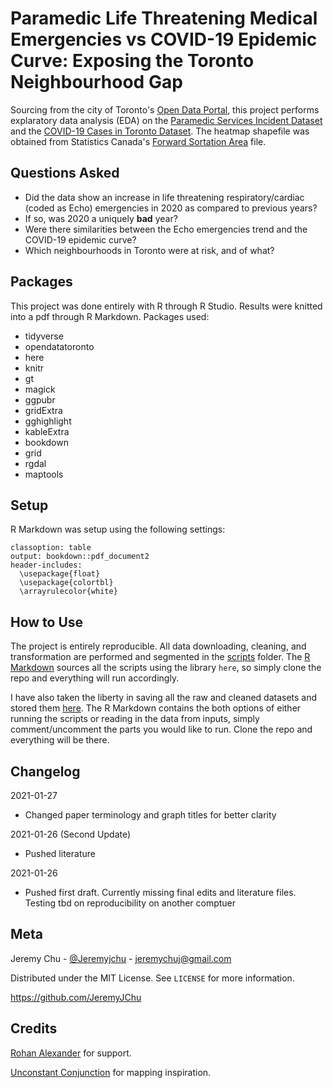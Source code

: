 # Paramedic Life Threatening Medical Emergencies vs COVID-19 Epidemic Curve: Exposing the Toronto Neighbourhood Gap
Sourcing from the city of Toronto's [Open Data Portal](https://open.toronto.ca/), this project performs explaratory data analysis (EDA) on the [Paramedic Services Incident Dataset](https://open.toronto.ca/dataset/paramedic-services-incident-data/) and the [COVID-19 Cases in Toronto Dataset](https://open.toronto.ca/dataset/covid-19-cases-in-toronto/). The heatmap shapefile was obtained from Statistics Canada's [Forward Sortation Area](https://www12.statcan.gc.ca/census-recensement/2011/geo/bound-limit/bound-limit-2016-eng.cfm) file.
## Questions Asked
- Did the data show an increase in life threatening respiratory/cardiac (coded as Echo) emergencies in 2020 as compared to previous years?
- If so, was 2020 a uniquely **bad** year?
- Were there similarities between the Echo emergencies trend and the COVID-19 epidemic curve?
- Which neighbourhoods in Toronto were at risk, and of what?
## Packages
This project was done entirely with R through R Studio. Results were knitted into a pdf through R Markdown. Packages used:
- tidyverse
- opendatatoronto
- here
- knitr
- gt
- magick
- ggpubr
- gridExtra
- gghighlight
- kableExtra
- bookdown
- grid
- rgdal
- maptools
## Setup
R Markdown was setup using the following settings:
```
classoption: table
output: bookdown::pdf_document2
header-includes: 
  \usepackage{float}
  \usepackage{colortbl} 
  \arrayrulecolor{white}
```
## How to Use 
The project is entirely reproducible. All data downloading, cleaning, and transformation are performed and segmented in the [scripts](scripts) folder. The [R Markdown](outputs/paper) sources all the scripts using the library `here`, so simply clone the repo and everything will run accordingly.

I have also taken the liberty in saving all the raw and cleaned datasets and stored them [here](inputs/data). The R Markdown contains the both options of either running the scripts or reading in the data from inputs, simply comment/uncomment the parts you would like to run. Clone the repo and everything will be there. 

## Changelog
2021-01-27
- Changed paper terminology and graph titles for better clarity

2021-01-26 (Second Update)
- Pushed literature

2021-01-26
- Pushed first draft. Currently missing final edits and literature files. Testing tbd on reproducibility on another comptuer 

## Meta
Jeremy Chu - [@Jeremyjchu](https://twitter.com/Jeremyjchu) - [jeremychuj@gmail.com](jeremychuj@gmail.com)

Distributed under the MIT License. See `LICENSE` for more information. 

https://github.com/JeremyJChu

## Credits
[Rohan Alexander](https://rohanalexander.com/) for support. 

[Unconstant Conjunction](https://unconj.ca/blog/) for mapping inspiration.


